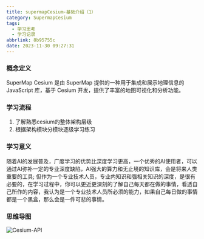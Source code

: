 ```yaml
---
title: supermapCesium-基础介绍（1）
category: SupermapCesium
tags:
  - 学习思考
  - 学习记录
abbrlink: 8b95755c
date: 2023-11-30 09:27:31
---
```


<!--more-->

### 概念定义
SuperMap Cesium 是由 SuperMap 提供的一种用于集成和展示地理信息的 JavaScript 库，基于 Cesium 开发，提供了丰富的地图可视化和分析功能。

### 学习流程

1. 了解熟悉cesium的整体架构层级
2. 根据架构模块分模块逐级学习练习

### 学习意义

随着AI的发展普及，广度学习的优势比深度学习更高，一个优秀的AI使用者，可以通过AI弥补一定的专业深度缺陷，AI强大的算力和无止境的知识库，会是将来人类重要的工具;
但作为一个专业技术人员，专业内知识和强相关知识的深度，是很有必要的，在学习过程中，你可以更近更深刻的了解自己每天都在做的事情，看透自己所作的内容，我认为是一个专业技术人员所必须的能力，如果自己每日做的事情都是一个黑盒，那么会是一件可悲的事情。

### 思维导图

![Cesium-API](https://img.nonnight.com/img/web-gis/cesium-api.png)
